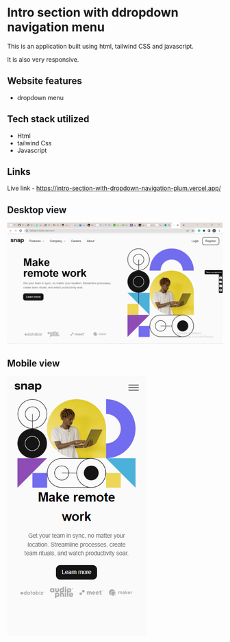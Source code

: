 # Intro section with ddropdown navigation menu
This is an application built using html, tailwind CSS and javascript. 

It is also very responsive.

## Website features

- dropdown menu  

## Tech stack utilized

- Html
- tailwind Css
- Javascript

## Links
Live link - https://intro-section-with-dropdown-navigation-plum.vercel.app/


## Desktop view

![Desktop view](/images/intro%20section%20with%20dropdown%20navigation.png)

## Mobile view

![Mobile view](/images/mobile-intro-section-with-dropdown-navigation-plum-vercel-app-2023-03-27-06_25_25.png)